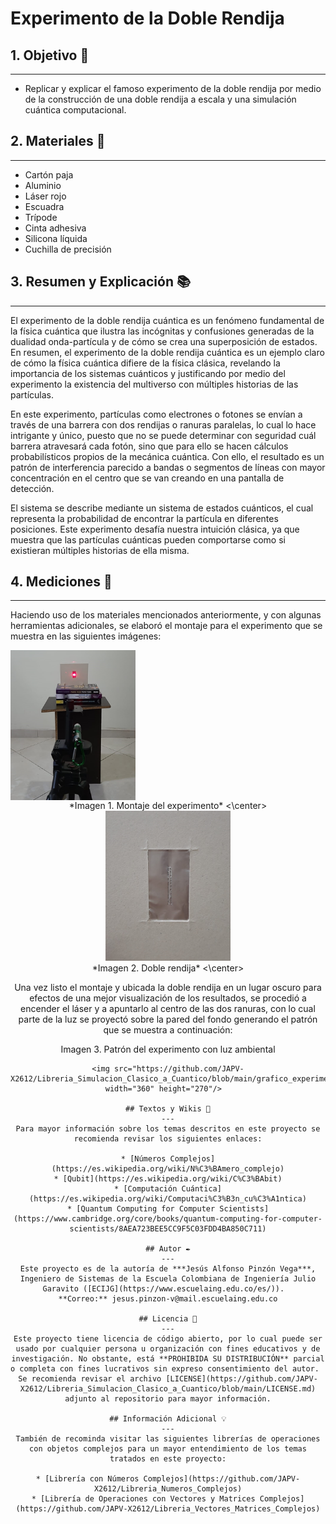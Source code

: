 # Experimento de la Doble Rendija

## 1. Objetivo 📑
---
- Replicar y explicar el famoso experimento de la doble rendija por medio de la construcción de una doble rendija a escala y una simulación cuántica computacional.

## 2. Materiales 🔧
---
- Cartón paja
- Aluminio
- Láser rojo
- Escuadra
- Trípode
- Cinta adhesiva
- Silicona líquida
- Cuchilla de precisión

## 3. Resumen y Explicación 📚
---
El experimento de la doble rendija cuántica es un fenómeno fundamental de la física cuántica que ilustra las incógnitas y confusiones generadas de la dualidad onda-partícula y de cómo se crea una superposición de estados. En resumen, el experimento de la doble rendija cuántica es un ejemplo claro de cómo la física cuántica difiere de la física clásica, revelando la importancia de los sistemas cuánticos y justificando por medio del experimento la existencia del multiverso con múltiples historias de las partículas. 

En este experimento, partículas como electrones o fotones se envían a través de una barrera con dos rendijas o ranuras paralelas, lo cual lo hace intrigante y único, puesto que no se puede determinar con seguridad cuál barrera atravesará cada fotón, sino que para ello se hacen cálculos probabilísticos propios de la mecánica cuántica. Con ello, el resultado es un patrón de interferencia parecido a bandas o segmentos de líneas con mayor concentración en el centro que se van creando en una pantalla de detección.

El sistema se describe mediante un sistema de estados cuánticos, el cual representa la probabilidad de encontrar la partícula en diferentes posiciones. Este experimento desafía nuestra intuición clásica, ya que muestra que las partículas cuánticas pueden comportarse como si existieran múltiples historias de ella misma.

## 4. Mediciones 📐
---
Haciendo uso de los materiales mencionados anteriormente, y con algunas herramientas adicionales, se elaboró el montaje para el experimento que se muestra en las siguientes imágenes:

<img align="center" src=https://github.com/JAPV-X2612/Experimento_Doble_Rendija/blob/main/I1.png width="200" height="240"/>
  
<center>
*Imagen 1. Montaje del experimento*
<\center>

<img src="https://github.com/JAPV-X2612/Experimento_Doble_Rendija/blob/main/I2.png" width="200" height="240"/>

<center>
*Imagen 2. Doble rendija*
<\center>

Una vez listo el montaje y ubicada la doble rendija en un lugar oscuro para efectos de una mejor visualización de los resultados, se procedió a encender el láser y a apuntarlo al centro de las dos ranuras, con lo cual parte de la luz se proyectó sobre la pared del fondo generando el patrón que se muestra a continuación:


Imagen 3. Patrón del experimento con luz ambiental



```
<img src="https://github.com/JAPV-X2612/Libreria_Simulacion_Clasico_a_Cuantico/blob/main/grafico_experimento.png" width="360" height="270"/>  

## Textos y Wikis 📖
---
Para mayor información sobre los temas descritos en este proyecto se recomienda revisar los siguientes enlaces:

* [Números Complejos](https://es.wikipedia.org/wiki/N%C3%BAmero_complejo)
* [Qubit](https://es.wikipedia.org/wiki/C%C3%BAbit)
* [Computación Cuántica](https://es.wikipedia.org/wiki/Computaci%C3%B3n_cu%C3%A1ntica)
* [Quantum Computing for Computer Scientists](https://www.cambridge.org/core/books/quantum-computing-for-computer-scientists/8AEA723BEE5CC9F5C03FDD4BA850C711)

## Autor ✒️
---
Este proyecto es de la autoría de ***Jesús Alfonso Pinzón Vega***, Ingeniero de Sistemas de la Escuela Colombiana de Ingeniería Julio Garavito ([ECIJG](https://www.escuelaing.edu.co/es/)).  
**Correo:** jesus.pinzon-v@mail.escuelaing.edu.co

## Licencia 📄
---
Este proyecto tiene licencia de código abierto, por lo cual puede ser usado por cualquier persona u organización con fines educativos y de investigación. No obstante, está **PROHIBIDA SU DISTRIBUCIÓN** parcial o completa con fines lucrativos sin expreso consentimiento del autor.  
Se recomienda revisar el archivo [LICENSE](https://github.com/JAPV-X2612/Libreria_Simulacion_Clasico_a_Cuantico/blob/main/LICENSE.md) adjunto al repositorio para mayor información.

## Información Adicional 💡
---
También de recominda visitar las siguientes librerías de operaciones con objetos complejos para un mayor entendimiento de los temas tratados en este proyecto:

* [Librería con Números Complejos](https://github.com/JAPV-X2612/Libreria_Numeros_Complejos)
* [Librería de Operaciones con Vectores y Matrices Complejos](https://github.com/JAPV-X2612/Libreria_Vectores_Matrices_Complejos)